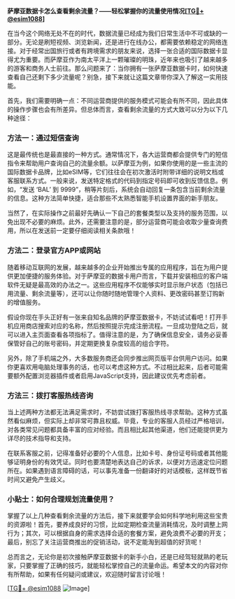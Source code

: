 **萨摩亚数据卡怎么查看剩余流量？——轻松掌握你的流量使用情况[[TG💪+ @esim1088](https://t.me/s/esim1088)]**

在当今这个网络无处不在的时代，数据流量已经成为我们日常生活中不可或缺的一部分。无论是刷短视频、浏览新闻，还是进行在线办公，都需要依赖稳定的网络连接。对于经常出国旅行或者有跨境需求的朋友来说，选择一张合适的国际数据卡显得尤为重要。而萨摩亚作为南太平洋上一颗璀璨的明珠，近年来也吸引了越来越多的游客和商务人士前往。那么问题来了：当你拥有一张萨摩亚数据卡时，如何快速查看自己还剩下多少流量呢？别急，接下来就让这篇文章带你深入了解这一实用技能。

首先，我们需要明确一点：不同运营商提供的服务模式可能会有所不同，因此具体的操作步骤也会有所差异。但总体而言，查看剩余流量的方式大致可以分为以下几种途径：

### 方法一：通过短信查询

这是最传统也是最直接的一种方式。通常情况下，各大运营商都会提供专门的短信指令来帮助用户查询自己的流量余额。以萨摩亚为例，如果你使用的是一些主流的国际数据卡品牌，比如eSIM等，它们往往会在初次激活时附带详细的说明文档或客服联系方式。一般来说，发送特定格式的代码到指定号码即可收到反馈信息。例如，“发送 ‘BAL’ 到 9999”，稍等片刻后，系统会自动回复一条包含当前剩余流量的信息。这种方法简单快捷，适合那些不太熟悉智能手机设置界面的新手朋友。

当然了，在实际操作之前最好先确认一下自己的套餐类型以及支持的服务范围，以免出现不必要的麻烦。此外，还需要注意的是，部分运营商可能会收取少量查询费用，所以在发送前一定要仔细阅读相关条款哦！

### 方法二：登录官方APP或网站

随着移动互联网的发展，越来越多的企业开始推出专属的应用程序，旨在为用户提供更加便捷的服务体验。对于萨摩亚的数据卡用户而言，下载并安装相应的客户端软件无疑是最高效的办法之一。这些应用程序不仅能够实时显示账户状态（包括已用流量、剩余流量等），还可以让你随时随地管理个人资料、更改密码甚至订购新的增值服务。

假设你现在手头正好有一张来自知名品牌的萨摩亚数据卡，不妨试试看吧！打开手机应用商店搜索对应的名称，然后按照提示完成注册流程。一旦成功登陆之后，就可以进入主页面查看各项指标了。值得注意的是，为了确保信息安全，请务必妥善保管好自己的账号密码，并定期更换复杂度较高的组合字符。

另外，除了手机端之外，大多数服务商还会同步推出网页版平台供用户访问。如果你更喜欢用电脑处理事务的话，也可以考虑这种方式。不过相比起来，后者可能需要额外配置浏览器插件或者启用JavaScript支持，因此建议优先考虑前者。

### 方法三：拨打客服热线咨询

当上述两种方法都无法满足需求时，不妨尝试拨打客服热线寻求帮助。这种方式虽然看似麻烦，但实际上却非常可靠且权威。毕竟，专业的客服人员经过严格培训，对各类常见问题都具备丰富的应对经验。而且相比起其他渠道，他们还能提供更为详尽的技术指导和支持。

在联系客服之前，记得准备好必要的个人信息，比如卡号、身份证号码或者其他能够证明身份的有效凭证。同时也要清楚地表达自己的诉求，以便对方迅速定位问题所在。如果遇到语言障碍的话，可以事先准备一份翻译好的对话模板，这样既节省时间又避免产生歧义。

### 小贴士：如何合理规划流量使用？

掌握了以上几种查看剩余流量的方法后，接下来就要学会如何科学地利用这些宝贵的资源啦！首先，要养成良好的习惯，比如定期检查流量消耗情况，及时调整上网行为；其次，可以根据自身的需求选择合适的套餐方案，避免浪费不必要的开支；最后，别忘了关注运营商推出的促销活动，说不定能淘到超值的好货呢！

总而言之，无论你是初次接触萨摩亚数据卡的新手小白，还是已经驾轻就熟的老玩家，只要掌握了正确的技巧，就能轻松掌控自己的流量命运。希望本文的内容对你有所帮助，如果有任何疑问或建议，欢迎随时留言讨论哦！

[[TG💪+ @esim1088](https://t.me/s/esim1088) ![Image](https://i.postimg.cc/4NQfJmqS/Snipaste-2025-05-13-00-14-12.png)]